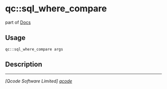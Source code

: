 qc::sql_where_compare
=====================

part of [Docs](.)

Usage
-----
`qc::sql_where_compare args`

Description
-----------


----------------------------------
*[Qcode Software Limited] [qcode]*

[qcode]: http://www.qcode.co.uk "Qcode Software"